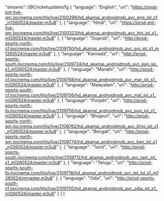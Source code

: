 
  "streams": [@CricketupdatesTg
    {
      "language": "English",
      "url": "https://prod-ent-live-gm.jiocinema.com/hls/live/2100299/hd_akamai_androidmob_avc_eng_ipl_s1_m1260524/master.m3u8"
    },
    {
      "language": "Hindi",
      "url": "https://prod-ent-live-gm.jiocinema.com/hls/live/2100323/hd_akamai_androidmob_avc_hin_ipl_s1_m1260524/master.m3u8"
    },
    {
      "language": "Gujarati",
      "url": "http://prod-sports-north-cf.jiocinema.com/hls/live/2109750/hd_akamai_androidmob_avc_guj_ipl_s1_m1260524/master.m3u8"
    },
    {
      "language": "Kannada",
      "url": "http://prod-sports-south.jiocinema.com/hls/live/2109724/hd_akamai_androidmob_avc_kan_ipl_s1_m1260524/master.m3u8"
    },
    {
      "language": "Marathi",
      "url": "http://prod-sports-north-cf.jiocinema.com/hls/live/2109768/hd_akamai_androidmob_avc_mar_ipl_s1_m1260524/master.m3u8"
    },
    {
      "language": "Malayalam",
      "url": "http://prod-sports-south-cf.jiocinema.com/hls/live/2109706/hd_akamai_androidmob_avc_mal_ipl_s1_m1260524/master.m3u8"
    },
    {
      "language": "Punjabi",
      "url": "http://prod-sports-north-fa.jiocinema.com/hls/live/2109756/hd_akamai_androidmob_avc_pun_ipl_s1_m1260524/master.m3u8"
    },
    {
      "language": "Bhojpuri",
      "url": "http://prod-sports-north-gm.jiocinema.com/hls/live/2109762/hd_akamai_androidmob_avc_bhoj_ipl_s1_m1260524/master.m3u8"
    },
    {
      "language": "Bengali",
      "url": "http://prod-sports-north-gm.jiocinema.com/hls/live/2109774/hd_akamai_androidmob_avc_ben_ipl_s1_m1260524/master.m3u8"
    },
    {
      "language": "Tamil",
      "url": "http://prod-sports-south.jiocinema.com/hls/live/2109712/hd_akamai_androidmob_avc_tam_ipl_s1_m1260524/master.m3u8"
    },
    {
      "language": "Telugu",
      "url": "http://prod-sports-south-fa.jiocinema.com/hls/live/2109718/hd_akamai_androidmob_avc_tel_ipl_s1_m1260524/mmaster.m3u8"
    },
    {
      "language": "Odia",
      "url": "http://prod-sports-south-cf.jiocinema.com/hls/live/2109700/hd_akamai_androidmob_avc_odia_ipl_s1_m1260524/master.m3u8"
    }
  ]
}

